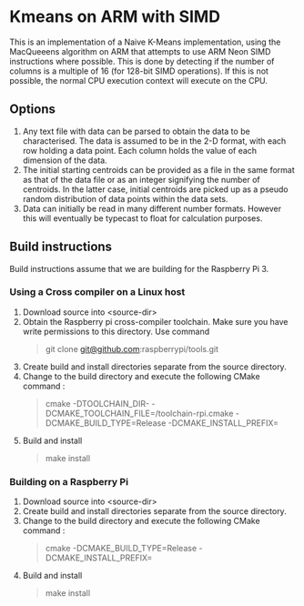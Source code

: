 # Kmeans on ARM with SIMD
This is an implementation of a Naive K-Means implementation, using the MacQueeens algorithm on ARM that attempts to use ARM Neon SIMD instructions where possible. This is done by detecting if the number of columns is a multiple of 16 (for 128-bit SIMD operations). If this is not possible, the normal CPU execution context will execute on the CPU. 


## Options 
1) Any text file with data can be parsed to obtain the data to be characterised. The data is assumed to be in the 2-D format, with each row holding a data point. Each column holds the value of each dimension of the data. 
2) The initial starting centroids can be provided as a file in the same format as that of the data file or as an integer signifying the number of centroids. In the latter case, initial centroids are picked up as a pseudo random distribution of data points within the data sets. 
3) Data can initially be read in many different number formats. However this will eventually be typecast to float for calculation purposes. 


## Build instructions
Build instructions assume that we are building for the Raspberry Pi 3. 
### Using a Cross compiler on a Linux host
1. Download source into \<source-dir\>
2. Obtain the Raspberry pi cross-compiler toolchain. Make sure you have write permissions to this directory. Use command 
   > git clone git@github.com:raspberrypi/tools.git
3. Create build and install directories separate from the source directory. 
4. Change to the build directory and execute the following CMake command : 
   > cmake -DTOOLCHAIN_DIR-<toolchain-dir> -DCMAKE_TOOLCHAIN_FILE=<source-dir>/toolchain-rpi.cmake -DCMAKE_BUILD_TYPE=Release -DCMAKE_INSTALL_PREFIX=<install-dir>  <source-dir>
5. Build and install
   > make install


### Building on a Raspberry Pi
1. Download source into \<source-dir\>
2. Create build and install directories separate from the source directory. 
3. Change to the build directory and execute the following CMake command : 
   > cmake  -DCMAKE_BUILD_TYPE=Release -DCMAKE_INSTALL_PREFIX=<install-dir>  <source-dir>
4. Build and install
   > make install

